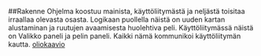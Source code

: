 ##Rakenne
Ohjelma koostuu mainista, käyttöliitymästä ja neljästä toisitaa irraallaa olevasta osasta. Logikaan puollella näistä on uuden kartan alustaminan ja ruutujen avaamisesta huolehtiva peli. Käyttöliitymässä näistä on Valikko paneli ja pelin paneli. Kaikki nämä kommunikoi käyttöliitymän kautta.
[oliokaavio](https://github.com/teiran/Miinaharavatiera/blob/master/documentaatio/Oliokaavio.jpg)
